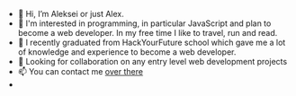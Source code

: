 - 👋 Hi, I’m Aleksei or just Alex.
- 👀 I'm interested in programming, in particular JavaScript and plan to become a web developer. In my free time I like to travel, run and read.
- 🌱 I recently graduated from HackYourFuture school which gave me a lot of knowledge and experience to become a web developer.
- 💞️ Looking for collaboration on any entry level web development projects
- 📫 You can contact me [over there](https://www.linkedin.com/in/ackudryavcev/)
- 

<!---
ackudryavcev/ackudryavcev is a ✨ special ✨ repository because its `README.md` (this file) appears on your GitHub profile.
You can click the Preview link to take a look at your changes.
--->
